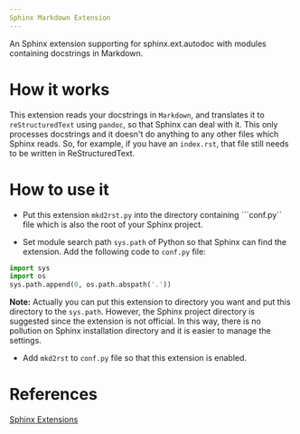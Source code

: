 ```yaml
---
Sphinx Markdown Extension
---
```


An Sphinx extension supporting for sphinx.ext.autodoc with modules containing docstrings in Markdown.

# How it works

This extension reads your docstrings in ```Markdown```, and translates it to ```reStructuredText``` using ```pandoc```, so that Sphinx can deal with it. This only processes docstrings and it doesn't do anything to any other files which Sphinx reads. So, for example, if you have an ```index.rst```, that file still needs to be written in ReStructuredText.

# How to use it

- Put this extension ```mkd2rst.py``` into the directory containing ```conf.py`` file which is also the root of your Sphinx project.

- Set module search path ```sys.path``` of Python so that Sphinx can find the extension. Add the following code to ```conf.py``` file:

```python
import sys
import os
sys.path.append(0, os.path.abspath('.'))
```

**Note:** Actually you can put this extension to directory you want and put this directory to the ```sys.path```. However, the Sphinx project directory is suggested since the extension is not official. In this way, there is no pollution on Sphinx installation directory and it is easier to manage the settings.

- Add ```mkd2rst``` to ```conf.py``` file so that this extension is enabled.

# References

[Sphinx Extensions](http://www.sphinx-doc.org/en/stable/extensions.html#builtin-sphinx-extensions)
